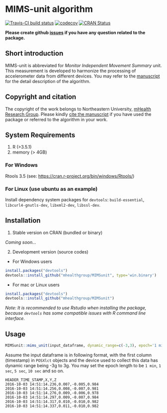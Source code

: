 
<!-- README.md is generated from README.Rmd. Please don't edit that file -->

# MIMS-unit algorithm

[![Travis-CI build
status](https://travis-ci.org/qutang/MIMSunit.svg?branch=master)](https://travis-ci.org/qutang/MIMSunit)
[![codecov](https://codecov.io/gh/qutang/MIMSunit/branch/master/graph/badge.svg)](https://codecov.io/gh/qutang/MIMSunit)
[![CRAN
Status](https://www.r-pkg.org/badges/version/MIMSunit)](https://cran.r-project.org/package=MIMSunit)

**Please create github
[issues](https://github.com/mhealthgroup/MIMSunit/issues/) if you have
any question related to the package.**

## Short introduction

MIMS-unit is abbreviated for *Monitor Independent Movement Summary*
unit. This measurement is developed to harmonize the processing of
accelerometer data from different devices. You may refer to the
[manuscript](https://doi.org/10.1123/jmpb.2018-0068) for the detail
description of the algorithm.

## Copyright and citation

The copyright of the work belongs to Northeastern University, [mHealth
Research Group](https://mhealthgroup.org). Please kindly [cite the
manuscript](https://mhealthgroup.github.io/MIMSunit/authors.html) if you
have used the package or referred to the algorithm in your work.

## System Requirements

1.  R (\>3.5.1)
2.  memory (\> 4GB)

### For Windows

Rtools 3.5 (see: <https://cran.r-project.org/bin/windows/Rtools/>)

### For Linux (use ubuntu as an example)

Install dependency system packages for `devtools`: `build-essential`,
`libcurl4-gnutls-dev`, `libxml2-dev`, `libssl-dev`.

## Installation

1.  Stable version on CRAN (bundled or binary)

*Coming soon…*

2.  Development version (source codes)

<!-- end list -->

  - For Windows users  

<!-- end list -->

``` r
install.packages("devtools")
devtools::install_github("mhealthgroup/MIMSunit", type='win.binary')
```

  - For mac or Linux users  

<!-- end list -->

``` r
install.packages("devtools")
devtools::install_github("mhealthgroup/MIMSunit")
```

*Note: It is recommended to use Rstudio when installing the package,
because `devtools` has some compatible issues with R command line
interface.*

## Usage

``` r
MIMSunit::mims_unit(input_dataframe, dynamic_range=c(-3,3), epoch='1 min')
```

Assume the input dataframe is in following format, with the first column
(timestamp) in `POSXlct` objects and the device used to collect this
data has dynamic range being -3g to 3g. You may set the epoch length to
be `1 min`, `1 sec`, `5 sec`, `10 sec` and so on.

    HEADER_TIME_STAMP,X,Y,Z
    2016-10-03 14:51:14.236,0.007,-0.005,0.984
    2016-10-03 14:51:14.256,0.008,-0.007,0.981
    2016-10-03 14:51:14.276,0.009,-0.006,0.978
    2016-10-03 14:51:14.297,0.009,-0.007,0.984
    2016-10-03 14:51:14.317,0.010,-0.010,0.982
    2016-10-03 14:51:14.337,0.011,-0.010,0.982
